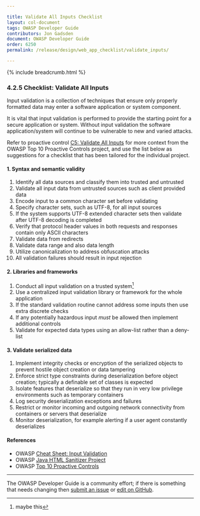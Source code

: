 ```yaml
---

title: Validate All Inputs Checklist
layout: col-document
tags: OWASP Developer Guide
contributors: Jon Gadsden
document: OWASP Developer Guide
order: 6250
permalink: /release/design/web_app_checklist/validate_inputs/

---
```


{% include breadcrumb.html %}

### 4.2.5 Checklist: Validate All Inputs

Input validation is a collection of techniques that ensure only properly formatted data
may enter a software application or system component.

It is vital that input validation is performed to provide the starting point for a secure application or system.
Without input validation the software application/system will continue to be vulnerable to new and varied attacks.

Refer to proactive control [C5: Validate All Inputs][control5]
for more context from the OWASP Top 10 Proactive Controls project,
and use the list below as suggestions for a checklist that has been tailored for the individual project.

#### 1. Syntax and semantic validity

1. Identify all data sources and classify them into trusted and untrusted
1. Validate all input data from untrusted sources such as client provided data
1. Encode input to a common character set before validating
1. Specify character sets, such as UTF-8, for all input sources
1. If the system supports UTF-8 extended character sets then validate after UTF-8 decoding is completed
1. Verify that protocol header values in both requests and responses contain only ASCII characters
1. Validate data from redirects
1. Validate data range and also data length
1. Utilize canonicalization to address obfuscation attacks
1. All validation failures should result in input rejection

#### 2. Libraries and frameworks

1. Conduct all input validation on a trusted system[^SCP1]
1. Use a centralized input validation library or framework for the whole application
1. If the standard validation routine cannot address some inputs then use extra discrete checks
1. If any potentially hazardous input _must_ be allowed then implement additional controls
1. Validate for expected data types using an allow-list rather than a deny-list

#### 3. Validate serialized data

1. Implement integrity checks or encryption of the serialized objects
    to prevent hostile object creation or data tampering
1. Enforce strict type constraints during deserialization before object creation;
    typically a definable set of classes is expected
1. Isolate features that deserialize so that they run in very low privilege environments such as temporary containers
1. Log security deserialization exceptions and failures
1. Restrict or monitor incoming and outgoing network connectivity from containers or servers that deserialize
1. Monitor deserialization, for example alerting if a user agent constantly deserializes

#### References

* OWASP [Cheat Sheet: Input Validation][ivcs]
* OWASP [Java HTML Sanitizer Project][sanitizer]
* OWASP [Top 10 Proactive Controls][proactive10]

----

The OWASP Developer Guide is a community effort; if there is something that needs changing
then [submit an issue][issue060205] or [edit on GitHub][edit060205].

[control5]: https://owasp.org/www-project-proactive-controls/v3/en/c5-validate-inputs
[ivcs]: https://cheatsheetseries.owasp.org/cheatsheets/Input_Validation_Cheat_Sheet.html
[issue060205]: https://github.com/OWASP/www-project-developer-guide/issues/new?labels=enhancement&template=request.md&title=Update:%2006-design/02-web-app-checklist/05-validate-inputs
[edit060205]: https://github.com/OWASP/www-project-developer-guide/blob/main/draft/06-design/02-web-app-checklist/05-validate-inputs.md
[proactive10]: https://owasp.org/www-project-proactive-controls/
[sanitizer]: https://www.owasp.org/index.php/OWASP_Java_HTML_Sanitizer
[^SCP1]: maybe this
